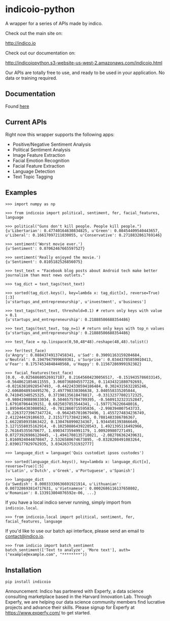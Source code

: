 indicoio-python
===============

A wrapper for a series of APIs made by indico.

Check out the main site on:

http://indico.io

Check out our documentation on:

http://indicoiopython.s3-website-us-west-2.amazonaws.com/indicoio.html

Our APIs are totally free to use, and ready to be used in your application. No data or training required.

Documentation
------------
Found [here](http://indico.readme.io/v1.0/docs)

Current APIs
------------

Right now this wrapper supports the following apps:

- Positive/Negative Sentiment Analysis
- Political Sentiment Analysis
- Image Feature Extraction
- Facial Emotion Recognition
- Facial Feature Extraction
- Language Detection
- Text Topic Tagging

Examples
--------
```
>>> import numpy as np

>>> from indicoio import political, sentiment, fer, facial_features, language

>>> political("Guns don't kill people. People kill people.")
{u'Libertarian': 0.47740164630834825, u'Green': 0.08454409540443657, u'Liberal': 0.16617097211030055, u'Conservative': 0.2718832861769146}

>>> sentiment('Worst movie ever.')
{u'Sentiment': 0.07062467665597527}

>>> sentiment('Really enjoyed the movie.')
{u'Sentiment': 0.8105182526856075}

>>> test_text = "Facebook blog posts about Android tech make better journalism than most news outlets."

>>> tag_dict = text_tags(test_text)

>>> sorted(tag_dict.keys(), key=lambda x: tag_dict[x], reverse=True)[:3]
[u'startups_and_entrepreneurship', u'investment', u'business']

>>> text_tags(test_text, threshold=0.1) # return only keys with value > 0.1
{u'startups_and_entrepreneurship': 0.21888586688354486}

>>> text_tags(test_text, top_n=1) # return only keys with top_n values
{u'startups_and_entrepreneurship': 0.21888586688354486}

>>> test_face = np.linspace(0,50,48*48).reshape(48,48).tolist()

>>> fer(test_face)
{u'Angry': 0.08843749137458341, u'Sad': 0.39091163159204684, u'Neutral': 0.1947947999669361, u'Surprise': 0.03443785859010413, u'Fear': 0.17574534848440568, u'Happy': 0.11567286999192382}

>>> facial_features(test_face)
[0.0, -0.02568680526917187, 0.21645604230056517, -0.1519435786033145, -0.5648621854611555, 3.0607368045577226, 0.11434321880792693, -0.02163810928547493, -0.44224330594186484, 0.3024315632285246, -2.6068048934495276, 2.497798330306638, 3.040558335205844, 0.741045340525325, 0.37198135618478817, -0.33132377802172325, -0.9804190889833034, 0.5046575784709395, -0.5609132323152847, 1.679107064439151, 0.6825037853544341, -1.5977176226648016, 1.8959464303080562, -0.7812860715595836, -2.998394007543733, -0.22637273967347724, -0.9642457010679496, 1.4557274834236749, 2.412244419186633, 2.3151771738421965, 0.7881483386786367, 1.6622850935863422, 0.1304768990234367, 1.9344501393866649, 3.1271558035162914, -0.10250886439220543, 1.4921395116492966, 2.761645355670677, 1.6903473594991179, 1.009209807271491, 0.07273926986120445, -1.4941708135718021, -2.082786362439631, 1.0160924044870847, 2.5326580674673895, -0.8328208491083264, 2.0390177029762935, 3.0342637531932777]

>>> language_dict = language('Quis custodiet ipsos custodes')

>>> sorted(language_dict.keys(), key=lambda x: language_dict[x], reverse=True)[:5]
[u'Latin', u'Dutch', u'Greek', u'Portuguese', u'Spanish']

>>> language_dict
{u'Swedish': 0.00033330636691921914, u'Lithuanian': 0.007328693814717631, u'Vietnamese': 0.0002686116137658802, u'Romanian': 8.133913804076592e-06, ...}

```

If you have a local indico server running, simply import from `indicoio.local`.

```
>>> from indicoio.local import political, sentiment, fer, facial_features, language
```

If you'd like to use our batch api interface, please send an email to contact@indico.io.

```
>>> from indicio import batch_sentiment
batch_sentiment(['Text to analyze', 'More text'], auth=("example@example.com", "********"))
```


Installation
------------
```
pip install indicoio
```

Announcement: Indico has partnered with Experfy, a data science consulting marketplace based in the Harvard Innovation Lab.  Through Experfy, we are helping our data science community members find lucrative projects and advance their skills. Please signup for Experfy at https://www.experfy.com/ to get started.

